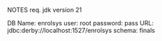 NOTES
req. jdk version 21

DB Name: enrolsys
user: root
password: pass
URL: jdbc:derby://localhost:1527/enrolsys
schema: finals
